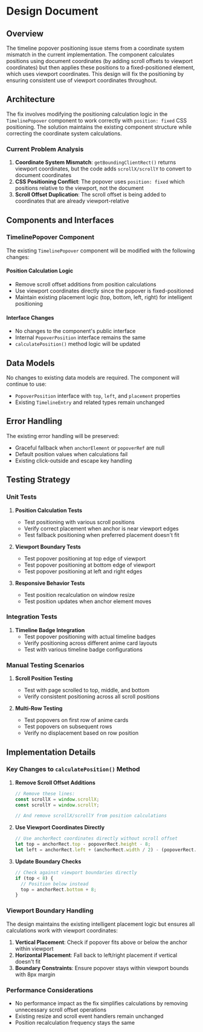 # Design Document

## Overview

The timeline popover positioning issue stems from a coordinate system mismatch in the current implementation. The component calculates positions using document coordinates (by adding scroll offsets to viewport coordinates) but then applies these positions to a fixed-positioned element, which uses viewport coordinates. This design will fix the positioning by ensuring consistent use of viewport coordinates throughout.

## Architecture

The fix involves modifying the positioning calculation logic in the `TimelinePopover` component to work correctly with `position: fixed` CSS positioning. The solution maintains the existing component structure while correcting the coordinate system calculations.

### Current Problem Analysis

1. **Coordinate System Mismatch**: `getBoundingClientRect()` returns viewport coordinates, but the code adds `scrollX/scrollY` to convert to document coordinates
2. **CSS Positioning Conflict**: The popover uses `position: fixed` which positions relative to the viewport, not the document
3. **Scroll Offset Duplication**: The scroll offset is being added to coordinates that are already viewport-relative

## Components and Interfaces

### TimelinePopover Component

The existing `TimelinePopover` component will be modified with the following changes:

#### Position Calculation Logic
- Remove scroll offset additions from position calculations
- Use viewport coordinates directly since the popover is fixed-positioned
- Maintain existing placement logic (top, bottom, left, right) for intelligent positioning

#### Interface Changes
- No changes to the component's public interface
- Internal `PopoverPosition` interface remains the same
- `calculatePosition()` method logic will be updated

## Data Models

No changes to existing data models are required. The component will continue to use:

- `PopoverPosition` interface with `top`, `left`, and `placement` properties
- Existing `TimelineEntry` and related types remain unchanged

## Error Handling

The existing error handling will be preserved:

- Graceful fallback when `anchorElement` or `popoverRef` are null
- Default position values when calculations fail
- Existing click-outside and escape key handling

## Testing Strategy

### Unit Tests
1. **Position Calculation Tests**
   - Test positioning with various scroll positions
   - Verify correct placement when anchor is near viewport edges
   - Test fallback positioning when preferred placement doesn't fit

2. **Viewport Boundary Tests**
   - Test popover positioning at top edge of viewport
   - Test popover positioning at bottom edge of viewport
   - Test popover positioning at left and right edges

3. **Responsive Behavior Tests**
   - Test position recalculation on window resize
   - Test position updates when anchor element moves

### Integration Tests
1. **Timeline Badge Integration**
   - Test popover positioning with actual timeline badges
   - Verify positioning across different anime card layouts
   - Test with various timeline badge configurations

### Manual Testing Scenarios
1. **Scroll Position Testing**
   - Test with page scrolled to top, middle, and bottom
   - Verify consistent positioning across all scroll positions

2. **Multi-Row Testing**
   - Test popovers on first row of anime cards
   - Test popovers on subsequent rows
   - Verify no displacement based on row position

## Implementation Details

### Key Changes to `calculatePosition()` Method

1. **Remove Scroll Offset Additions**
   ```typescript
   // Remove these lines:
   const scrollX = window.scrollX;
   const scrollY = window.scrollY;
   
   // And remove scrollX/scrollY from position calculations
   ```

2. **Use Viewport Coordinates Directly**
   ```typescript
   // Use anchorRect coordinates directly without scroll offset
   let top = anchorRect.top - popoverRect.height - 8;
   let left = anchorRect.left + (anchorRect.width / 2) - (popoverRect.width / 2);
   ```

3. **Update Boundary Checks**
   ```typescript
   // Check against viewport boundaries directly
   if (top < 8) {
     // Position below instead
     top = anchorRect.bottom + 8;
   }
   ```

### Viewport Boundary Handling

The design maintains the existing intelligent placement logic but ensures all calculations work with viewport coordinates:

1. **Vertical Placement**: Check if popover fits above or below the anchor within viewport
2. **Horizontal Placement**: Fall back to left/right placement if vertical doesn't fit
3. **Boundary Constraints**: Ensure popover stays within viewport bounds with 8px margin

### Performance Considerations

- No performance impact as the fix simplifies calculations by removing unnecessary scroll offset operations
- Existing resize and scroll event handlers remain unchanged
- Position recalculation frequency stays the same